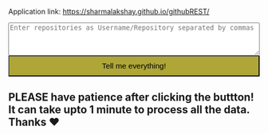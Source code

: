 Application link: https://sharmalakshay.github.io/githubREST/

<form action="http://iamlakshay.com/githubREST/" method="post">
  <textarea name="repos" rows="4" style="width:100%" placeholder="Enter repositories as Username/Repository separated by commas"></textarea>
  <br>
  <input type="submit" name="submit" style="width:100%; padding-top:10px; padding-bottom:10px; font-size:110%; background-color: #afa638;" align="center" value="Tell me everything!"/>
</form>

<h2>PLEASE have patience after clicking the buttton! It can take upto 1 minute to process all the data. Thanks ♥<h2>
